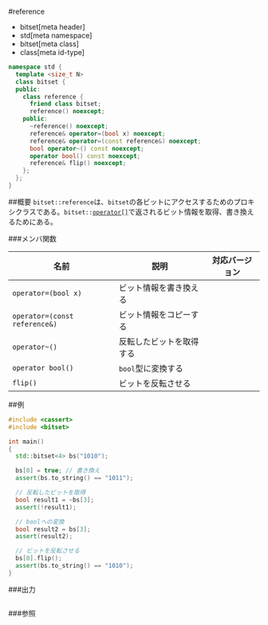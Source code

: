 #reference
* bitset[meta header]
* std[meta namespace]
* bitset[meta class]
* class[meta id-type]

```cpp
namespace std {
  template <size_t N>
  class bitset {
  public:
    class reference {
      friend class bitset;
      reference() noexcept;
    public:
      ~reference() noexcept;
      reference& operator=(bool x) noexcept;
      reference& operator=(const reference&) noexcept;
      bool operator~() const noexcept;
      operator bool() const noexcept;
      reference& flip() noexcept;
    };
  };
}
```

##概要
`bitset::reference`は、`bitset`の各ビットにアクセスするためのプロキシクラスである。`bitset::`[`operator[]`](op_at.md)で返されるビット情報を取得、書き換えるためにある。


###メンバ関数

| 名前 | 説明 | 対応バージョン |
|----------------------------|----------------------------------------------------------|-------|
| `operator=(bool x)`           | ビット情報を書き換える   | |
| `operator=(const reference&)` | ビット情報をコピーする   | |
| `operator~()`                 | 反転したビットを取得する | |
| `operator bool()`             | `bool`型に変換する       | |
| `flip()`                      | ビットを反転させる       | |


##例
```cpp
#include <cassert>
#include <bitset>

int main()
{
  std::bitset<4> bs("1010");

  bs[0] = true; // 書き換え
  assert(bs.to_string() == "1011");

  // 反転したビットを取得
  bool result1 = ~bs[3];
  assert(!result1);

  // boolへの変換
  bool result2 = bs[3];
  assert(result2);

  // ビットを反転させる
  bs[0].flip();
  assert(bs.to_string() == "1010");
}
```

###出力
```
```

###参照

